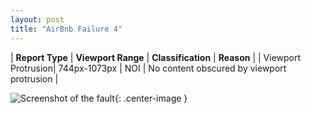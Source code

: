 ```yaml
---
layout: post
title: "AirBnb Failure 4"
---
```

| **Report Type** | **Viewport Range** | **Classification** | **Reason** |
| Viewport Protrusion| 744px-1073px | NOI | No content obscured by viewport protrusion | 

![Screenshot of the fault](../../../assets/images/AirBnb/fault4/viewportOverflowWidth908.png){: .center-image }